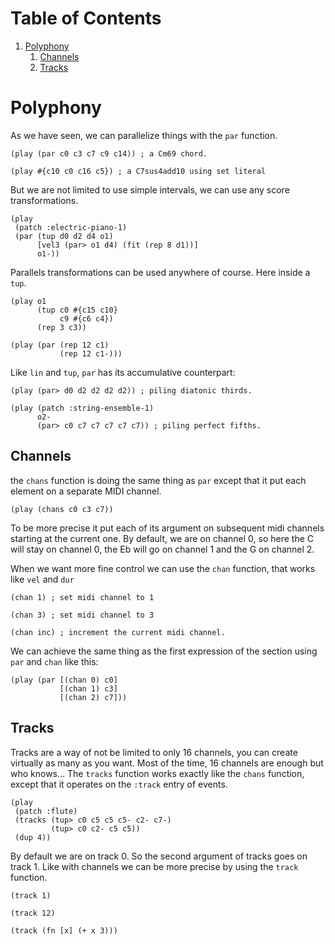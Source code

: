 
# Table of Contents

1.  [Polyphony](#org9f5ece3)
    1.  [Channels](#orgf25a884)
    2.  [Tracks](#org7c7824c)


<a id="org9f5ece3"></a>

# Polyphony

As we have seen, we can parallelize things with the `par` function.

    (play (par c0 c3 c7 c9 c14)) ; a Cm69 chord.

    (play #{c10 c0 c16 c5}) ; a C7sus4add10 using set literal

But we are not limited to use simple intervals, we can use any score transformations.

    (play
     (patch :electric-piano-1)
     (par (tup d0 d2 d4 o1)
          [vel3 (par> o1 d4) (fit (rep 8 d1))]
          o1-))

Parallels transformations can be used anywhere of course. Here inside a `tup`.

    (play o1
          (tup c0 #{c15 c10}
               c9 #{c6 c4})
          (rep 3 c3))

    (play (par (rep 12 c1)
               (rep 12 c1-)))

Like `lin` and `tup`, `par` has its accumulative counterpart:

    (play (par> d0 d2 d2 d2 d2)) ; piling diatonic thirds.

    (play (patch :string-ensemble-1)
          o2-
          (par> c0 c7 c7 c7 c7 c7)) ; piling perfect fifths.


<a id="orgf25a884"></a>

## Channels

the `chans` function is doing the same thing as `par` except that it put each element on a separate MIDI channel.

    (play (chans c0 c3 c7))

To be more precise it put each of its argument on subsequent midi channels starting at the current one. By default, we are on channel 0, so here the C will stay on channel 0, the Eb will go on channel 1 and the G on channel 2.

When we want more fine control we can use the `chan` function, that works like `vel` and `dur`

    (chan 1) ; set midi channel to 1

    (chan 3) ; set midi channel to 3

    (chan inc) ; increment the current midi channel.

We can achieve the same thing as the first expression of the section using `par` and `chan` like this:

    (play (par [(chan 0) c0]
               [(chan 1) c3]
               [(chan 2) c7]))


<a id="org7c7824c"></a>

## Tracks

Tracks are a way of not be limited to only 16 channels, you can create virtually as many as you want. Most of the time, 16 channels are enough but who knows&#x2026; The `tracks` function works exactly like the `chans` function, except that it operates on the `:track` entry of events.

    (play
     (patch :flute)
     (tracks (tup> c0 c5 c5 c5- c2- c7-)
             (tup> c0 c2- c5 c5))
     (dup 4))

By default we are on track 0. So the second argument of tracks goes on track 1. Like with channels we can be more precise by using the `track` function.

    (track 1)

    (track 12)

    (track (fn [x] (+ x 3)))

